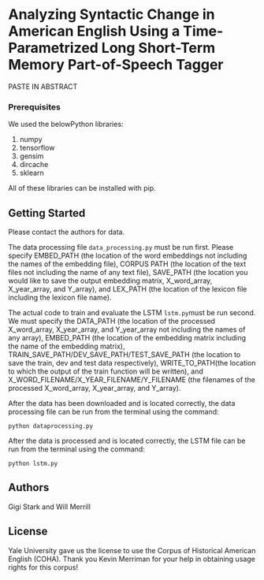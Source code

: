 # Analyzing Syntactic Change in American English Using a Time-Parametrized Long Short-Term Memory Part-of-Speech Tagger

PASTE IN ABSTRACT

### Prerequisites

We used the belowPython libraries:
1) numpy
2) tensorflow
3) gensim
4) dircache
5) sklearn

All of these libraries can be installed with pip.

## Getting Started

Please contact the authors for data.

The data processing file `data_processing.py` must be run first. Please specify EMBED_PATH (the location of the word embeddings not including the names of the embedding file), CORPUS PATH (the location of the text files not including the name of any text file), SAVE_PATH (the location you would like to save the output embedding matrix, X_word_array, X_year_array, and Y_array), and LEX_PATH (the location of the lexicon file including the lexicon file name).

The actual code to train and evaluate the LSTM `lstm.py`must be run second. We must specify the DATA_PATH (the location of the processed X_word_array, X_year_array, and Y_year_array not including the names of any array), EMBED_PATH (the location of the embedding matrix including the name of the embedding matrix), TRAIN_SAVE_PATH/DEV_SAVE_PATH/TEST_SAVE_PATH (the location to save the train, dev and test data respectively), WRITE_TO_PATH(the location to which the output of the train function will be written), and X_WORD_FILENAME/X_YEAR_FILENAME/Y_FILENAME (the filenames of the processed X_word_array, X_year_array, and Y_array).


After the data has been downloaded and is located correctly, the data processing file can be run from the terminal using the command:

```python dataprocessing.py```

After the data is processed and is located correctly, the LSTM file can be run from the terminal using the command:

```python lstm.py```

 
## Authors

Gigi Stark and Will Merrill

## License

Yale University gave us the license to use the Corpus of Historical American English (COHA). Thank you Kevin Merriman for your help in obtaining usage rights for this corpus!


